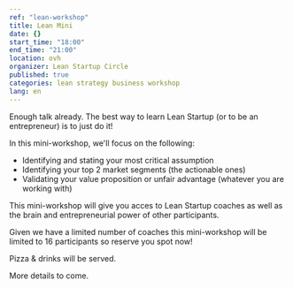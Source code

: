 ```yaml
---
ref: "lean-workshop"
title: Lean Mini
date: {}
start_time: "18:00"
end_time: "21:00"
location: ovh
organizer: Lean Startup Circle
published: true
categories: lean strategy business workshop
lang: en
---
```

Enough talk already. The best way to learn Lean Startup (or to be an entrepreneur) is to just do it!

In this mini-workshop, we'll focus on the following:

- Identifying and stating your most critical assumption
- Identifying your top 2 market segments (the actionable ones)
- Validating your value proposition or unfair advantage (whatever you are working with)

This mini-workshop will give you acces to Lean Startup coaches as well as the brain and entrepreneurial power of other participants.

Given we have a limited number of coaches this mini-workshop will be limited to 16 participants so reserve you spot now!

Pizza & drinks will be served.

More details to come.
